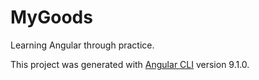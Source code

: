 # MyGoods

Learning Angular through practice.


This project was generated with [Angular CLI](https://github.com/angular/angular-cli) version 9.1.0.

